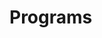 # Programs























































































































































































